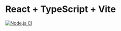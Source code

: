 # React + TypeScript + Vite
[![Node.js CI](https://github.com/palladiumkenya/dwh-maps/actions/workflows/node.js.yml/badge.svg)](https://github.com/palladiumkenya/dwh-maps/actions/workflows/node.js.yml)
